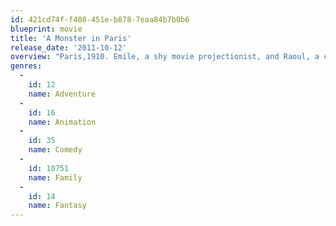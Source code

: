 ```yaml
---
id: 421cd74f-f408-451e-b878-7eaa84b7b0b6
blueprint: movie
title: 'A Monster in Paris'
release_date: '2011-10-12'
overview: "Paris,1910. Emile, a shy movie projectionist, and Raoul, a colorful inventor, find themselves embarked on the hunt for a monster terrorizing citizens. They join forces with Lucille, the big-hearted star of the Bird of Paradise cabaret, an eccentric scientist and his irascible monkey to save the monster, who turns out to be an oversized but harmless flea, from the city's ruthlessly ambitious police chief."
genres:
  -
    id: 12
    name: Adventure
  -
    id: 16
    name: Animation
  -
    id: 35
    name: Comedy
  -
    id: 10751
    name: Family
  -
    id: 14
    name: Fantasy
---
```

